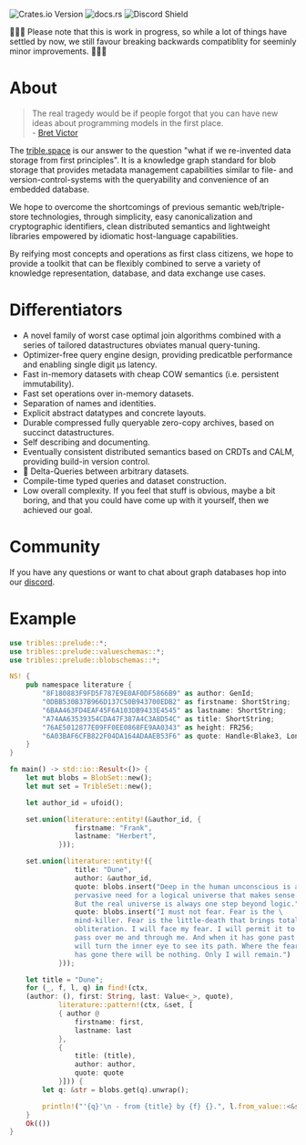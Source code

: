 ![Crates.io Version](https://img.shields.io/crates/v/tribles)
![docs.rs](https://img.shields.io/docsrs/tribles)
![Discord Shield](https://discordapp.com/api/guilds/795317845181464651/widget.png?style=shield)

🚧🚧🚧 Please note that this is work in progress, so while a lot of things have settled by now, we still favour breaking backwards compatiblity for seeminly minor improvements. 🚧🚧🚧

# About

> The real tragedy would be if people forgot that you can have new ideas about programming models in the first place. <br/> - [Bret Victor](https://worrydream.com/dbx/)

The [trible.space](https://trible.space) is our answer to the question "what if we re-invented data storage from first principles".
It is a knowledge graph standard for blob storage that provides metadata management capabilities similar to file- and version-control-systems
with the queryability and convenience of an embedded database.

We hope to overcome the shortcomings of previous semantic web/triple-store technologies, through simplicity, easy canonicalization and cryptographic identifiers, clean distributed semantics and lightweight libraries empowered by idiomatic host-language capabilities.

By reifying most concepts and operations as first class citizens, we hope to provide a toolkit that can be flexibly combined to serve a variety of knowledge representation, database, and data exchange use cases.

# Differentiators

- A novel family of worst case optimal join algorithms combined with a series of tailored datastructures obviates manual query-tuning.
- Optimizer-free query engine design, providing predicatble performance and enabling single digit μs latency.
- Fast in-memory datasets with cheap COW semantics (i.e. persistent immutability).
- Fast set operations over in-memory datasets.
- Separation of names and identities.
- Explicit abstract datatypes and concrete layouts.
- Durable compressed fully queryable zero-copy archives, based on succinct datastructures.
- Self describing and documenting.
- Eventually consistent distributed semantics based on CRDTs and CALM,
providing build-in version control.
- 🚧 Delta-Queries between arbitrary datasets.
- Compile-time typed queries and dataset construction.
- Low overall complexity. If you feel that stuff is obvious, maybe a bit boring, and that you could have come up with it yourself, then we achieved our goal.

# Community

If you have any questions or want to chat about graph databases hop into our [discord](https://discord.gg/v7AezPywZS).

# Example

```rust
use tribles::prelude::*;
use tribles::prelude::valueschemas::*;
use tribles::prelude::blobschemas::*;

NS! {
    pub namespace literature {
        "8F180883F9FD5F787E9E0AF0DF5866B9" as author: GenId;
        "0DBB530B37B966D137C50B943700EDB2" as firstname: ShortString;
        "6BAA463FD4EAF45F6A103DB9433E4545" as lastname: ShortString;
        "A74AA63539354CDA47F387A4C3A8D54C" as title: ShortString;
        "76AE5012877E09FF0EE0868FE9AA0343" as height: FR256;
        "6A03BAF6CFB822F04DA164ADAAEB53F6" as quote: Handle<Blake3, LongString>;
    }
}

fn main() -> std::io::Result<()> {
    let mut blobs = BlobSet::new();
    let mut set = TribleSet::new();

    let author_id = ufoid();

    set.union(literature::entity!(&author_id, {
                firstname: "Frank",
                lastname: "Herbert",
            }));

    set.union(literature::entity!({
                title: "Dune",
                author: &author_id,
                quote: blobs.insert("Deep in the human unconscious is a \
                pervasive need for a logical universe that makes sense. \
                But the real universe is always one step beyond logic."),
                quote: blobs.insert("I must not fear. Fear is the \
                mind-killer. Fear is the little-death that brings total \
                obliteration. I will face my fear. I will permit it to \
                pass over me and through me. And when it has gone past I \
                will turn the inner eye to see its path. Where the fear \
                has gone there will be nothing. Only I will remain.")
            }));

    let title = "Dune";
    for (_, f, l, q) in find!(ctx,
    (author: (), first: String, last: Value<_>, quote),
            literature::pattern!(ctx, &set, [
            { author @
                firstname: first,
                lastname: last
            },
            {
                title: (title),
                author: author,
                quote: quote
            }])) {
        let q: &str = blobs.get(q).unwrap();

        println!("'{q}'\n - from {title} by {f} {}.", l.from_value::<&str>())
    }
    Ok(())
}
```